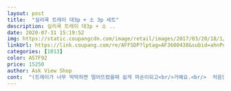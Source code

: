 ```yaml
---
layout: post 
title:  "실리쿡 트레이 대3p + 소 3p 세트" 
description: 실리쿡 트레이 대3p + 소 ..
date: 2020-07-31 15:19:52 
img: https://static.coupangcdn.com/image/retail/images/2017/03/20/18/1/118553a6-ad75-405d-8960-839e9cd6c22f.jpg 
linkUrl: https://link.coupang.com/re/AFFSDP?lptag=AF3600438&subid=ahnPublicAsk&pageKey=17346997&itemId=69684334&vendorItemId=3112556497&traceid=V0-113-dbdefa26093ffb1e 
categories: [1013] 
color: A57F92 
price: 15250 
author: Ask View Shop 
cont:  "(트레이가 너무 딱딱하면 떨어뜨렸을때 쉽게 파손이되고<br/>거예요.<br/>  처음엔 이유식 거리만 정리하자 싶어서 구매를<br/>계속 주문하게 되는 것 같아요.<br/><br/>구매 전에 검색하다가 롱 사이즈가 따로 있는걸<br/>구매를 하였는데 맞춘듯 딱맞아서 기분도 좋았습니다<br/>구매했습니다.<br/> (네... <br/>냉장고를 바꿀순 없잖아요 ㅋ)<br/>그동안 힘들게 살았던게 보상을 받은  느낌입니다<br/>김치냉장고에 사용하려고 세로길이가 조금 작은 사이즈로<br/>깨져서 망가지기쉬운데 요건 그럴염려 없을듯 합니다^^)<br/>난 왜 이제야 요걸 본건지... <br/><br/>냉동실 열때마다 뿌듯해요.<br/> 대만족입니다.<br/><br/>냉동실만큼은 딱 필요하고 먹을것 외엔 없었는데<br/>냉장고에 각종 소스들과 양념병들이 많아서<br/>냉장고에 예쁘게 들어가서 만족합니다.<br/><br/>냉장고의 자세한 스펙은 사진으로 보시면 눈에 딱 들어오실<br/>너무 좋아서 바로 한세트 더 재구매 하였어요<br/>더 구매를 해서 냉장실까지 정리를 해볼까하는 마음이<br/>더욱 깔끔하게 보여서<br/>롱 트레이만 사용하다가 대 사이즈도 필요해서 주문했는데<br/>마구마구 몰려옵니다.<br/> 물론 실행에 옮기기 까지는 시간이<br/>마치 원래 한제품인듯 꼭 맞아욤 ㅎㅎㅎ<br/>많이 남아서 그걸 이용합니다.<br/> 어차피 다른데 쓸데도 없고<br/>말그대로 정말 신세계를 만나듯해요<br/>며칠전에 양문형 냉장고에 사용하려고<br/>발견했답니다.<br/> 기왕 사는거 정리도 많이 되라고 큰걸 살까<br/>신세계를 만난듯해요<br/>실리쿡 바구니는 반투명하고 견고해서 한번 써보면<br/>아이가 이유식을 시작하면서 냉동실이 조금씩 좁아집니다.<br/><br/>아주 좋았습니다<br/>어쩔까 고민하다가 냉장고 정리 바구니가 급 생각나서<br/>옆모습이나 바닥면 손잡이홈도 견고하고 깔끔해서<br/>외출할때 아기 과자나 뭐 그런거 넣어다니고, 나머진<br/>요것 트레이가 뭐라고 한방에 해결이 되네요^^<br/>육수도 만들어 넣어 놓고 싶은데... <br/>어후... <br/>;;<br/>이것보다 더 큰 트레이세트를 구매해서 사용해보고<br/>이유식 재료 다듬어서 소분해서 보관하면 쓰기편해요.<br/><br/>이유식 재료들을 쫘악! 냉동실 한칸에 대.<br/>소 하나씩 놓으면<br/>이젠 좁아요.<br/>.<br/>너무 좁아요 ㅠㅠ<br/>재료 다듬어서 정리 보관해야하고, 만들어 논 이유식도<br/>정리 해두고, 정리함 소 박스에는 모유저장팩에 소분해둔<br/>정리하기도 쉽지않고 정리해 놓는다해도<br/>정리함 대 박스에 소고기 큐브랑 만들어놓은 이유식을<br/>정리함 대,소 셋트로 구매 했는데, 정리함 소 박스에<br/>좀 걸리겠지만요 ㅎㅎㅎㅎ<br/>주방일 하면서 냉장고 문 열때마다 하루하루가 즐겁습니다<br/>차곡차곡 잘들어가욘유후ㅋㅋㅋ<br/>큐브에 많이 보관하시는데, 전 쓰고 남은 모유저장팩이<br/>트레이가 너무 딱딱하지 않아서 맘에들고<br/>트레이가 투명하고 깨끗해서 냉장고안에 정리해서 넣어두면<br/>평범한 사실을 뒤늦게 깨닫고 ㅋㅋㅋ ;;<br/>평소에 냉장고 가득차는거 싫어해서 냉장실은 몰라도<br/>표준 사이즈 구매합니다.<br/>ㅋ 보통 엄마들 이유식 재료 다듬고<br/>필요한것 한번 찾아서 꺼내려면 뒤죽박죽 일도 아닌데... <br/><br/>하다가 정리함이 크면 냉장고도 커야 한다는 지극히<br/>하루 두번 먹으면서 제법 자리를 차지하고, 조금 신경써서<br/>했는데, 깔끔히 정리된 냉동실을 보고 있자니, 아예 셋트로<br/>" 
---
```

